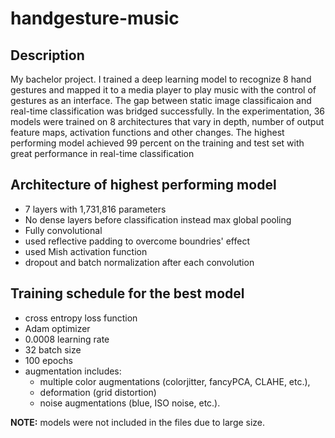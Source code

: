 # handgesture-music
## Description
My bachelor project. I trained a deep learning model to recognize 8 hand gestures and mapped it to a media player to play music with the control of gestures as an interface.
The gap between static image classificaion and real-time classification was bridged successfully. In the experimentation, 36 models were trained on 8 architectures that vary in depth, number of output feature maps, activation functions and other changes. The highest performing model achieved 99 percent on the training and test set with great performance in real-time classification

## Architecture of highest performing model 
* 7 layers with 1,731,816 parameters
* No dense layers before classification instead max global pooling
* Fully convolutional
* used reflective padding to overcome boundries' effect
* used Mish activation function
* dropout and batch normalization after each convolution

## Training schedule for the best model
* cross entropy loss function
* Adam optimizer
* 0.0008 learning rate
* 32 batch size
* 100 epochs
* augmentation includes:
	*  multiple color augmentations (colorjitter, fancyPCA, CLAHE, etc.),
	* deformation (grid distortion) 
	* noise augmentations (blue, ISO noise, etc.).
	
**NOTE:** models were not included in the files due to large size.
